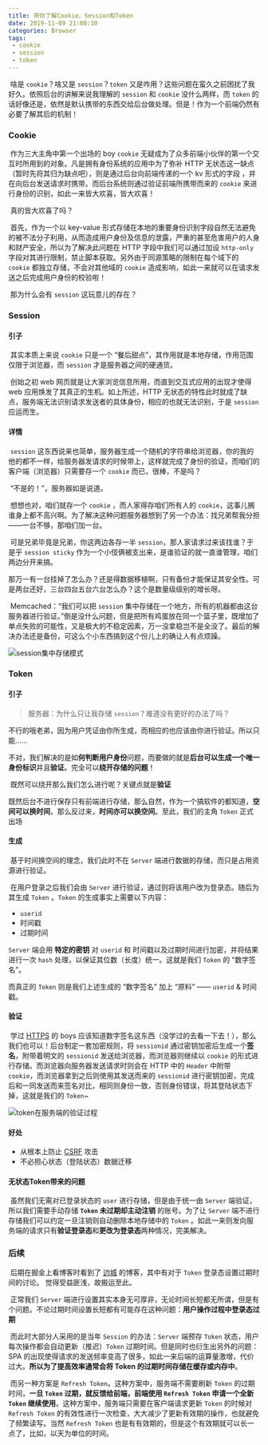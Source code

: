 ```yaml
---
title: 带你了解Cookie、Session和Token
date: 2019-11-09 21:00:10
categories: Browser
tags:
 - cookie
 - session
 - token
---
```


​		啥是 `cookie`？啥又是 `session`？`token` 又是咋用？这些问题在蛮久之前困扰了我好久。依照后台的讲解来说我理解的 `session` 和 `cookie` 没什么两样，而 `token` 的话好像还是，依然是默认携带的东西交给后台做处理。但是！作为一个前端仍然有必要了解其后的机制！

<!--more-->

### Cookie

​		作为三大主角中第一个出场的 boy `cookie` 无疑成为了众多前端小伙伴的第一个交互时所用到的对象。凡是拥有身份系统的应用中为了弥补 HTTP 无状态这一缺点（暂时先将其归为缺点吧），则是通过后台向前端传递的一个 kv 形式的字段 ，并在向后台发送请求时携带。而后台系统则通过验证前端所携带而来的 `cookie` 来进行身份的识别，如此一来皆大欢喜，皆大欢喜！

​		真的皆大欢喜了吗？

​		首先，作为一个以 key-value 形式存储在本地的重要身份识别字段自然无法避免的被不法分子利用，从而造成用户身份及信息的泄露，严重的甚至危害用户的人身和财产安全，所以为了解决此问题在 HTTP 字段中我们可以通过加设 `http-only` 字段对其进行限制，禁止脚本获取。另外由于同源策略的限制在每个域下的 `cookie` 都独立存储，不会对其他域的 `cookie` 造成影响，如此一来就可以在请求发送之后完成用户身份的校验啦！

​		那为什么会有 `session` 这玩意儿的存在？

### Session

#### 引子

​		其实本质上来说 `cookie` 只是一个 “餐后甜点”，其作用就是本地存储，作用范围仅限于浏览器，而 `session` 才是服务器之间的硬通货。

​		创始之初 web 网页就是让大家浏览信息所用，而直到交互式应用的出现才使得 web 应用焕发了其真正的生机。如上所述，HTTP 无状态的特性此时就成了缺点，服务端无法识别请求发送者的具体身份，相应的也就无法识别，于是 `session` 应运而生。

#### 详情

​		`session` 这东西说来也简单，服务器生成一个随机的字符串给浏览器，你的我的他的都不一样，给服务器发请求的时候带上，这样就完成了身份的验证，而咱们的客户端（浏览器）只需要存一个 `cookie` 而已，很棒，不是吗？

​		“不是的！”，服务器如是说道。

​		想想也对，咱们就存一个 `cookie` ，而人家得存咱们所有人的 `cookie`，这事儿搁谁身上都不高兴啊。为了解决这种问题服务器想到了另一个办法：找兄弟帮我分担——一台不够，那咱们加一台。

​		可是兄弟毕竟是兄弟，你这两边各存一半 `session`，那人家请求过来该找谁？于是乎 `session sticky` 作为一个小伎俩被支出来，是谁验证的就一直谁管理，咱们两边分开来搞。

​		那万一有一台挂掉了怎么办？还是得数据移植啊，只有备份才能保证其安全性。可是两台还好，三台四台五台六台怎么办？这个是数量级级别的增长呀。

​		Memcached：“我们可以把 `session` 集中存储在一个地方，所有的机器都由这台服务器进行验证。”倒是没什么问题，但是把所有鸡蛋放在同一个篮子里，既增加了单点失败的可能性，又是极大的不稳定因素，万一没拿稳岂不是全没了。最后的解决办法还是备份，可这么个小东西搞到这个份儿上的确让人有点烦躁。

![session集中存储模式]( https://ae01.alicdn.com/kf/H6f6b1ec3b0384e9d990640b9b6b77c7fw.png )

### Token

#### 引子

> 服务器：为什么只让我存储 `session`？难道没有更好的办法了吗？

​		不行的哦老弟，因为用户凭证由你所生成，而相应的也应该由你进行验证。所以只能……

​		不对，我们解决的是如**何判断用户身份**问题，而要做的就是**后台可以生成一个唯一身份标识**并且**验证**。完全可以**绕开存储的问题**！

​		既然可以绕开那么我们怎么进行呢？关键点就是**验证**

​		既然后台不进行保存只有前端进行存储，那么自然，作为一个搞软件的都知道，**空间可以换时间**，那么反过来，**时间亦可以换空间**。至此，我们的主角 `Token` 正式出场

#### 生成

​		基于时间换空间的理念，我们此时不在 `Server` 端进行数据的存储，而只是占用资源进行验证。

​		在用户登录之后我们会由 `Server` 进行验证，通过则将该用户改为登录态。随后为其生成 `Token` 。`Token` 的生成事实上需要以下内容：

- `userid`
- 时间戳
- 过期时间

`Server` 端会用 **特定的密钥** 对 `userid` 和 时间戳以及过期时间进行加密，并将结果进行一次 `hash` 处理，以保证其位数（长度）统一。这就是我们 `Token` 的 “数字签名”。

而真正的 `Token` 则是我们上述生成的 “数字签名” 加上 “原料” —— `userid` & 时间戳。

#### 验证

​		学过 [HTTPS](https://burning-shadow.github.io/2019/07/22/彻底搞懂HTTPS加密机制/) 的 boys 应该知道数字签名这东西（没学过的去看一下去！），那么我们也可以！后台制定一套加密规则，将 `sessionid` 通过密钥加密后生成一个**签名**，附带着明文的 `sessionid` 发送给浏览器，而浏览器则继续以 `cookie` 的形式进行存储。而浏览器向服务器发送请求时则会在 HTTP 中的 `Header` 中附带 `cookie`，而浏览器拿到之后则使用其发送而来的 `sessionid` 进行密钥加密，完成后和一同发送而来签名对比，相同则身份一致，否则身份错误，将其登陆状态下掉，这就是我们的 `Token`~

![token在服务端的验证过程](https://pic.superbed.cn/item/5dc7e64a8e0e2e3ee9ff54fe.png)

#### 好处

- 从根本上防止 [CSRF]( https://www.cnblogs.com/shanyou/p/5038794.html ) 攻击
- 不必担心状态（登陆状态）数据迁移

#### 无状态Token带来的问题

​		虽然我们无需对已登录状态的 `user` 进行存储，但是由于统一由 `Server` 端验证，所以我们需要手动存储 **`Token` 未过期却主动注销** 的账号。为了让 `Server` 端不进行存储我们可以约定一旦注销则自动删除本地存储中的 `Token` 。如此一来则发向服务端的请求只有**验证登录态**和**更改为登录态**两种情况，完美解决。

### 后续

​		后期在掘金上看博客时看到了 [边城]( https://juejin.im/user/57e8e6998ac247005bda090e ) 的博客，其中有对于 `Token` 登录态设置过期时间的讨论。 觉得受益匪浅，故搬运至此。

​		正常我们 `Server` 端进行设置其实本身无可厚非，无论时间长短都无所谓，但是有个问题。不论过期时间设置长短都有可能存在这种问题：**用户操作过程中登录态过期**

​		而此时大部分人采用的是当年 `Session` 的办法：`Server` 端预存 `Token` 状态，用户每次操作都会自动更新（推迟）`Token` 过期时间。但是同时也衍生出另外的问题：SPA 的出现使得请求的发送频率变高了很多，如此一来后端的运算量激增，代价过大。**所以为了提高效率通常会将 Token 的过期时间存储在缓存或内存中**。

​		而另一种方案是 `Refresh Token`。这种方案中，服务端不需要刷新 `Token` 的过期时间，**一旦 `Token` 过期，就反馈给前端，前端使用 `Refresh Token` 申请一个全新 `Token` 继续使用**。这种方案中，服务端只需要在客户端请求更新 `Token` 的时候对 `Refresh Token` 的有效性进行一次检查，大大减少了更新有效期的操作，也就避免了频繁读写。当然 `Refresh Token` 也是有有效期的，但是这个有效期就可以长一点了，比如，以天为单位的时间。

